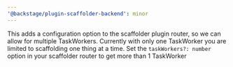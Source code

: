 ```yaml
---
'@backstage/plugin-scaffolder-backend': minor
---
```


This adds a configuration option to the scaffolder plugin router, so we can allow for multiple TaskWorkers. Currently with only one TaskWorker you are limited to scaffolding one thing at a time. Set the `taskWorkers?: number` option in your scaffolder router to get more than 1 TaskWorker

